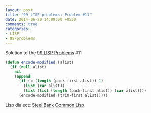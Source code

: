 ```yaml
---
layout: post
title: "99 LISP problems: Problem #11"
date: 2014-06-20 14:09:00 +0530
comments: true
categories: 
- LISP
- 99-problems
---
```


Solution to the [99 LISP Problems][99prob] #11

```cl
(defun encode-modified (alist)
  (if (null alist)
    nil
    (append
      (if (= (length (pack-first alist)) 1)
        (list (car alist))
        (list (list (length (pack-first alist)) (car alist))))
      (encode-modified (trim-first alist)))))
```

Lisp dialect: [Steel Bank Common Lisp][sbcl]

<!--links-->
[99prob]: http://www.ic.unicamp.br/~meidanis/courses/mc336/2006s2/funcional/L-99_Ninety-Nine_Lisp_Problems.html
[sbcl]: http://www.sbcl.org/
